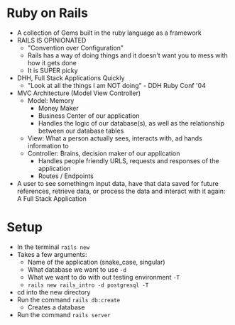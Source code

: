 # Ruby on Rails
- A collection of Gems built in the ruby language as a framework
- RAILS IS OPINIONATED 
    - "Convention over Configuration"
    - Rails has a way of doing things and it doesn't want you to mess with how it gets done
    - It is SUPER picky
- DHH, Full Stack Applications Quickly
    - "Look at all the things I am NOT doing" - DDH Ruby Conf '04
- MVC Architecture (Model View Controller)
    - Model: Memory
        - Money Maker
        - Business Center of our application
        - Handles the logic of our database(s), as well as the relationship between our database tables
    - View: What a person actually sees, interacts with, ad hands information to
    - Controller: Brains, decision maker of our application 
        - Handles people friendly URLS, requests and responses of the application
        - Routes / Endpoints
- A user to see somethingm input data, have that data saved for future references, retrieve data, or process the data and interact with it again: A Full Stack Application

# Setup
- In the terminal `rails new`
- Takes a few arguments:
    - Name of the application (snake_case, singular)
    - What database we want to use `-d`
    - What we want to do with out testing environment `-T`
    - `rails new rails_intro -d postgresql -T`
- cd into the new directory
- Run the command `rails db:create`
    - Creates a database
- Run the command `rails server`